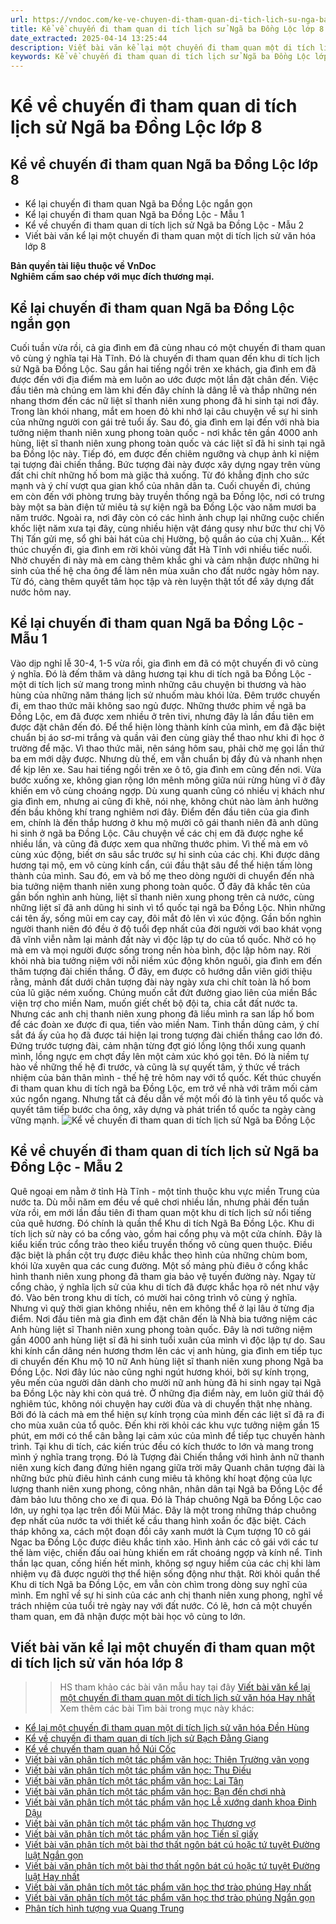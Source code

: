 ```yaml
---
url: https://vndoc.com/ke-ve-chuyen-di-tham-quan-di-tich-lich-su-nga-ba-dong-loc-lop-8-308604
title: Kể về chuyến đi tham quan di tích lịch sử Ngã ba Đồng Lộc lớp 8 - VnDoc.com
date_extracted: 2025-04-14 13:25:44
description: Viết bài văn kể lại một chuyến đi tham quan một di tích lịch sử Ngã ba Đồng Lộc lớp 8 được biên soạn nhằm giúp các em HS đạt kết quả tốt trong quá trình làm bài tập và học tập môn Ngữ văn lớp 8.
keywords: Kể về chuyến đi tham quan di tích lịch sử Ngã ba Đồng Lộc lớp 8,Kể về chuyến đi tham quan Ngã ba Đồng Lộc,Kể lại chuyến đi tham quan Ngã ba Đồng Lộc,Viết bài văn kể lại một chuyến đi tham quan một di tích lịch sử Ngã ba Đồng Lộc,Kể về chuyến đi tham quan di tích lịch sử Ngã ba Đồng Lộc,viết bài văn kể lại một chuyến đi tham quan một di tích lịch sử văn hóa,Viết bài văn kể lại một chuyến đi tham quan lớp 8,Viết bài văn kể lại một chuyến đi tham quan một di tích lịch sử lớp 8
---
```


# Kể về chuyến đi tham quan di tích lịch sử Ngã ba Đồng Lộc lớp 8
## **Kể về chuyến đi tham quan Ngã ba Đồng Lộc lớp 8**
  * Kể lại chuyến đi tham quan Ngã ba Đồng Lộc ngắn gọn
  * Kể lại chuyến đi tham quan Ngã ba Đồng Lộc - Mẫu 1
  * Kể về chuyến đi tham quan di tích lịch sử Ngã ba Đồng Lộc - Mẫu 2
  * Viết bài văn kể lại một chuyến đi tham quan một di tích lịch sử văn hóa lớp 8

**Bản quyền tài liệu thuộc về VnDoc**   
**Nghiêm cấm sao chép với mục đích thương mại.**
## **Kể lại chuyến đi tham quan Ngã ba Đồng Lộc ngắn gọn**
Cuối tuần vừa rồi, cả gia đình em đã cùng nhau có một chuyến đi tham quan vô cùng ý nghĩa tại Hà Tĩnh. Đó là chuyến đi tham quan đến khu di tích lịch sử Ngã ba Đồng Lộc.
Sau gần hai tiếng ngồi trên xe khách, gia đình em đã được đến với địa điểm mà em luôn ao ước được một lần đặt chân đến. Việc đầu tiên mà chúng em làm khi đến đây chính là dâng lễ và thắp những nén nhang thơm đến các nữ liệt sĩ thanh niên xung phong đã hi sinh tại nơi đây. Trong làn khói nhang, mắt em hoen đỏ khi nhớ lại câu chuyện về sự hi sinh của những người con gái trẻ tuổi ấy. Sau đó, gia đình em lại đến với nhà bia tưởng niệm thanh niên xung phong toàn quốc - nơi khắc tên gần 4000 anh hùng, liệt sĩ thanh niên xung phong toàn quốc và các liệt sĩ đã hi sinh tại ngã ba Đồng lộc này. Tiếp đó, em được đến chiêm ngưỡng và chụp ảnh kỉ niệm tại tượng đài chiến thắng. Bức tượng đài này được xây dựng ngay trên vùng đất chi chít những hố bom mà giặc thả xuống. Từ đó khẳng định cho sức mạnh và ý chí vượt qua gian khổ của nhân dân ta. Cuối chuyến đi, chúng em còn đến với phòng trưng bày truyền thống ngã ba Đồng lộc, nơi có trưng bày một sa bàn điện tử miêu tả sự kiện ngã ba Đồng Lộc vào năm mươi ba năm trước. Ngoài ra, nơi đây còn có các hình ảnh chụp lại những cuộc chiến khốc liệt năm xưa tại đây, cùng nhiều hiện vật đáng qusy như bức thư chị Võ Thị Tấn gửi mẹ, sổ ghi bài hát của chị Hường, bộ quần áo của chị Xuân…
Kết thúc chuyến đi, gia đình em rời khỏi vùng đất Hà Tĩnh với nhiều tiếc nuối. Nhờ chuyến đi này mà em càng thêm khắc ghi và cảm nhận được những hi sinh của thế hệ cha ông để làm nên mùa xuân cho đất nước ngày hôm nay. Từ đó, càng thêm quyết tâm học tập và rèn luyện thật tốt để xây dựng đất nước hôm nay.
## **Kể lại chuyến đi tham quan Ngã ba Đồng Lộc - Mẫu 1**
Vào dịp nghỉ lễ 30-4, 1-5 vừa rồi, gia đình em đã có một chuyến đi vô cùng ý nghĩa. Đó là đếm thăm và dâng hương tại khu di tích ngã ba Đồng Lộc - một di tích lịch sử mang trong mình những câu chuyện bi thương và hào hùng của những năm tháng lịch sử nhuốm màu khói lửa.
Đêm trước chuyến đi, em thao thức mãi không sao ngủ được. Những thước phim về ngã ba Đồng Lộc, em đã được xem nhiều ở trên tivi, nhưng đây là lần đầu tiên em được đặt chân đến đó. Để thể hiện lòng thành kính của mình, em đã đặc biệt chuẩn bị áo sơ-mi trắng và quần vải đen cùng giày thể thao như khi đi học ở trường để mặc. Vì thao thức mãi, nên sáng hôm sau, phải chờ mẹ gọi lần thứ ba em mới dậy được. Nhưng dù thế, em vẫn chuẩn bị đầy đủ và nhanh nhẹn để kịp lên xe.
Sau hai tiếng ngồi trên xe ô tô, gia đình em cũng đến nơi. Vừa bước xuống xe, không gian rộng lớn mênh mông giữa núi rừng hùng vĩ ở đây khiến em vô cùng choáng ngợp. Dù xung quanh cũng có nhiều vị khách như gia đình em, nhưng ai cũng đi khẽ, nói nhẹ, không chút nào làm ảnh hưởng đến bầu không khí trang nghiêm nơi đây. Điểm đến đầu tiên của gia đình em, chính là đến thắp hương ở khu mộ mười cô gái thanh niên đã anh dũng hi sinh ở ngã ba Đồng Lộc. Câu chuyện về các chị em đã được nghe kể nhiều lần, và cũng đã được xem qua những thước phim. Vì thế mà em vô cùng xúc động, biết ơn sâu sắc trước sự hi sinh của các chị. Khi được dâng hương tại mộ, em vô cùng kính cẩn, cúi đầu thật sâu để thể hiện tấm lòng thành của mình.
Sau đó, em và bố mẹ theo dòng người di chuyển đến nhà bia tưởng niệm thanh niên xung phong toàn quốc. Ở đây đã khắc tên của gần bốn nghìn anh hùng, liệt sĩ thanh niên xung phong trên cả nước, cùng những liệt sĩ đã anh dũng hi sinh vì tổ quốc tại ngã ba Đồng Lộc. Nhìn những cái tên ấy, sống mũi em cay cay, đôi mắt đỏ lên vì xúc động. Gần bốn nghìn người thanh niên đó đều ở độ tuổi đẹp nhất của đời người với bao khát vọng đã vĩnh viễn nằm lại mảnh đất này vì độc lập tự do của tổ quốc. Nhờ có họ mà em và mọi người được sống trong nền hòa bình, độc lập hôm nay.
Rời khỏi nhà bia tưởng niệm với nỗi niềm xúc động khôn nguôi, gia đình em đến thăm tượng đài chiến thắng. Ở đây, em được cô hướng dẫn viên giới thiệu rằng, mảnh đất dưới chân tượng đài này ngày xưa chi chít toàn là hố bom của lũ giặc ném xuống. Chúng muốn cắt đứt đường giao liên của miền Bắc viện trợ cho miền Nam, muốn giết chết bộ đội ta, chia cắt đất nước ta. Nhưng các anh chị thanh niên xung phong đã liều mình ra san lấp hố bom để các đoàn xe được đi qua, tiến vào miền Nam. Tinh thần dũng cảm, ý chí sắt đá ấy của họ đã được tái hiện lại trong tượng đài chiến thắng cao lớn đó. Đứng trước tượng đài, cảm nhận từng đợt gió lồng lộng thổi xung quanh mình, lồng ngực em chợt đầy lên một cảm xúc khó gọi tên. Đó là niềm tự hào về những thế hệ đi trước, và cũng là sự quyết tâm, ý thức về trách nhiệm của bản thân mình - thế hệ trẻ hôm nay với tổ quốc.
Kết thúc chuyến đi tham quan khu di tích ngã ba Đồng Lộc, em trở về nhà với trăm mối cảm xúc ngổn ngang. Nhưng tất cả đều dẫn về một mối đó là tình yêu tổ quốc và quyết tâm tiếp bước cha ông, xây dựng và phát triển tổ quốc ta ngày càng vững mạnh.
![Kể về chuyến đi tham quan di tích lịch sử Ngã ba Đồng Lộc](https://i.vdoc.vn/data/image/2024/09/23/ke-ve-chuyen-di-tham-quan-di-tich-lich-su-nga-ba-dong-loc-lop-8.jpg)
## **Kể về chuyến đi tham quan di tích lịch sử Ngã ba Đồng Lộc - Mẫu 2**
Quê ngoại em nằm ở tỉnh Hà Tĩnh - một tỉnh thuộc khu vực miền Trung của nước ta. Dù mỗi năm em đều về quê chơi nhiều lần, nhưng phải đến tuần vừa rồi, em mới lần đầu tiên đi tham quan một khu di tích lịch sử nổi tiếng của quê hương. Đó chính là quần thể Khu di tích Ngã Ba Đồng Lộc.
Khu di tích lịch sử này có ba cổng vào, gồm hai cổng phụ và một cửa chính. Đây là kiểu kiến trúc cổng trào theo kiểu truyền thống vô cùng quen thuộc. Điều đặc biệt là phần cột trụ được điêu khắc theo hình của những chùm bom, khói lửa xuyên qua các cung đường. Một số mảng phù điêu ở cổng khắc hình thanh niên xung phong đã tham gia bảo vệ tuyến đường này. Ngay từ cổng chào, ý nghĩa lịch sử của khu di tích đã được khắc họa rõ nét như vậy đó.
Vào bên trong khu di tích, có mười hai công trình vô cùng ý nghĩa. Nhưng vì quỹ thời gian không nhiều, nên em không thể ở lại lâu ở từng địa điểm. Nơi đầu tiên mà gia đình em đặt chân đến là Nhà bia tưởng niệm các Anh hùng liệt sĩ Thanh niên xung phong toàn quốc. Đây là nơi tưởng niệm gần 4000 anh hùng liệt sĩ đã hi sinh tuổi xuân của mình vì độc lập tự do. Sau khi kính cẩn dâng nén hương thơm lên các vị anh hùng, gia đình em tiếp tục di chuyển đến Khu mộ 10 nữ Anh hùng liệt sĩ thanh niên xung phong Ngã ba Đồng Lộc. Nơi đây lúc nào cũng nghi ngút hương khói, bởi sự kính trọng, yêu mến của người dân dành cho mười nữ anh hùng đã hi sinh ngay tại Ngã ba Đồng Lộc này khi còn quá trẻ. Ở những địa điểm này, em luôn giữ thái độ nghiêm túc, không nói chuyện hay cười đùa và di chuyển thật nhẹ nhàng. Bởi đó là cách mà em thể hiện sự kính trọng của mình đến các liệt sĩ đã ra đi cho mùa xuân của tổ quôc.
Đến khi rời khỏi các khu vực tưởng niệm gần 15 phút, em mới có thể cân bằng lại cảm xúc của mình để tiếp tục chuyến hành trình. Tại khu di tích, các kiến trúc đều có kích thước to lớn và mang trong mình ý nghĩa trang trọng. Đó là Tượng đài Chiến thắng với hình ảnh nữ thanh niên xung kích đang đứng hiên ngang giữa trời mây Quanh chân tượng đài là những bức phù điêu hình cánh cung miêu tả không khí hoạt động của lực lượng thanh niên xung phong, công nhân, nhân dân tại Ngã ba Đồng Lộc để đảm bảo lưu thông cho xe đi qua. Đó là Tháp chuông Ngã ba Đồng Lộc cao lớn, uy nghi tọa lạc trên đồi Mũi Mác. Đây là một trong những tháp chuông đẹp nhất của nước ta với thiết kế cầu thang hình xoắn ốc đặc biệt. Cách tháp không xa, cách một đoạn đồi cây xanh mướt là Cụm tượng 10 cô gái Ngac ba Đồng Lộc được điêu khắc tinh xảo. Hình ảnh các cô gái với các tư thế làm việc, chiến đấu oai hùng khiến em rất choáng ngợp và kính nể. Tinh thần lạc quan, cống hiến hết mình, không sợ nguy hiểm của các chị khi làm nhiệm vụ đã được người thợ thể hiện sống động như thật.
Rời khỏi quần thể Khu di tích Ngã ba Đồng Lộc, em vẫn còn chìm trong dòng suy nghĩ của mình. Em nghĩ về sự hi sinh của các anh chị thanh niên xung phong, nghĩ về trách nhiệm của tuổi trẻ ngày nay với đất nước. Có lẽ, hơn cả một chuyến tham quan, em đã nhận được một bài học vô cùng to lớn.
## **Viết bài văn kể lại một chuyến đi tham quan một di tích lịch sử văn hóa lớp 8**
>> HS tham khảo các bài văn mẫu hay tại đây [Viết bài văn kể lại một chuyến đi tham quan một di tích lịch sử văn hóa Hay nhất](<https://vndoc.com/ke-ve-mot-cuoc-di-tham-di-tich-lich-su-136405>)
Xem thêm các bài Tìm bài trong mục này khác:
  * [Kể lại một chuyến đi tham quan một di tích lịch sử văn hóa Đền Hùng](</viet-bai-van-ke-lai-mot-chuyen-di-tham-quan-mot-di-tich-lich-su-van-hoa-den-hung-308605>)
  * [Kể về chuyến đi tham quan di tích lịch sử Bạch Đằng Giang](</ke-ve-chuyen-di-tham-quan-di-tich-lich-su-bach-dang-giang-lop-8-308601>)
  * [Kể về chuyến tham quan hồ Núi Cốc](</em-hay-ta-va-ke-lai-mot-chuyen-di-tham-quan-o-ho-nui-coc-169962>)
  * [Viết bài văn phân tích một tác phẩm văn học: Thiên Trường vãn vọng](</phan-tich-bai-tho-thien-truong-van-vong-cua-tran-nhan-tong-127431>)
  * [Viết bài văn phân tích một tác phẩm văn học: Thu Điếu](</viet-bai-van-phan-tich-mot-tac-pham-van-hoc-thu-dieu-lop-8-306097>)
  * [Viết bài văn phân tích một tác phẩm văn học: Lai Tân](</viet-bai-van-phan-tich-mot-tac-pham-van-hoc-lai-tan-lop-8-309492>)
  * [Viết bài văn phân tích một tác phẩm văn học: Bạn đến chơi nhà](</phan-tich-bai-tho-ban-den-choi-nha-cua-nguyen-khuyen-127448>)
  * [Viết bài văn phân tích một tác phẩm văn học Lễ xướng danh khoa Đinh Dậu](</viet-bai-van-phan-tich-mot-tac-pham-van-hoc-le-xuong-danh-khoa-dinh-dau-lop-8-309493>)
  * [Viết bài văn phân tích một tác phẩm văn học Thương vợ](</viet-bai-van-phan-tich-mot-tac-pham-van-hoc-thuong-vo-lop-8-309496>)
  * [Viết bài văn phân tích một tác phẩm văn học Tiến sĩ giấy](</viet-bai-van-phan-tich-mot-tac-pham-van-hoc-tien-si-giay-lop-8-309497>)
  * [Viết bài văn phân tích một bài thơ thất ngôn bát cú hoặc tứ tuyệt Đường luật Ngắn gọn](</phan-tich-mot-tac-pham-van-hoc-bai-tho-ngan-gon-lop-8-306091>)
  * [Viết bài văn phân tích một bài thơ thất ngôn bát cú hoặc tứ tuyệt Đường luật Hay nhất](</phan-tich-mot-tac-pham-van-hoc-bai-tho-that-ngon-bat-cu-hoac-tu-tuyet-duong-luat-lop-8-306093>)
  * [Viết bài văn phân tích một tác phẩm văn học thơ trào phúng Hay nhất](</viet-bai-van-phan-tich-mot-tac-pham-van-hoc-tho-trao-phung-lop-8-309499>)
  * [Viết bài văn phân tích một tác phẩm văn học thơ trào phúng Ngắn gọn](</phan-tich-mot-tac-pham-van-hoc-tho-trao-phung-lop-8-ngan-gon-309501>)
  * [Phân tích hình tượng vua Quang Trung](</phan-tich-nhan-vat-quang-trung-trong-doan-trich-hoang-le-nhat-thong-chi-126614>)

